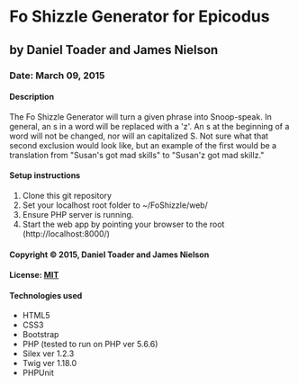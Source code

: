 # Fo Shizzle Generator for Epicodus
## by Daniel Toader and James Nielson
### Date: March 09, 2015
#### Description
The Fo Shizzle Generator will turn a given phrase into Snoop-speak.  In general, an s in a word will be replaced with a 'z'.  An s at the beginning of a word will not be changed, nor will an capitalized S.  Not sure what that second exclusion would look like, but an example of the first would be a translation from "Susan's got mad skills" to "Susan'z got mad skillz."

#### Setup instructions
1. Clone this git repository
2. Set your localhost root folder to ~/FoShizzle/web/
3. Ensure PHP server is running.
4. Start the web app by pointing your browser to the root (http://localhost:8000/)  

#### Copyright © 2015, Daniel Toader and James Nielson

#### License: <a href="https://github.com/twbs/bootstrap/blob/master/LICENSE">MIT</a>  

#### Technologies used
- HTML5
- CSS3
- Bootstrap
- PHP (tested to run on PHP ver 5.6.6)
- Silex ver 1.2.3
- Twig ver 1.18.0
- PHPUnit
